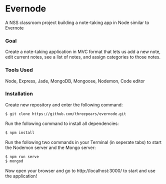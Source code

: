 # Evernode

A NSS classroom project building a note-taking app in Node similar to Evernote

### Goal

Create a note-taking application in MVC format that lets us add a new note, edit current notes, see a list of notes, and assign categories to those notes.

### Tools Used

Node, Express, Jade, MongoDB, Mongoose, Nodemon, Code editor

### Installation

Create new repository and enter the following command:

```sh
$ git clone https://github.com/threepears/evernode.git
```

Run the following command to install all dependencies:

```sh
$ npm install
```

Run the following two commands in your Terminal (in seperate tabs) to start the Nodemon server and the Mongo server:

```sh
$ npm run serve
$ mongod
```

Now open your browser and go to http://localhost:3000/ to start and use the application!
